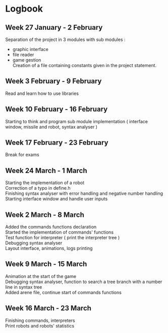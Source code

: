 # Logbook

## Week 27 January - 2 February
Separation of the project in 3 modules with sub modules :  
  - graphic interface  
  - file reader  
  - game gestion  
Creation of a file containing constants given in the project statement.

## Week 3 February - 9 February
Read and learn how to use libraries

## Week 10 February - 16 February
Starting to think and program sub module implementation ( interface window, missile and robot, syntax analyser )

## Week 17 February - 23 February
Break for exams

## Week 24 March - 1 March
Starting the implementation of a robot  
Correction of a typo in define.h  
Finishing syntax analyser with error handling and negative number handling  
Starting interface window and handle user inputs

## Week 2 March - 8 March
Added the commands functions declaration  
Started the implementation of commands' functions  
Test function for interpreter ( print the interpreter tree )  
Debugging syntax analyser  
Layout interface, animations, logs printing

## Week 9 March - 15 March

Animation at the start of the game  
Debugging syntax analyser, function to search a tree branch with a number line in syntax tree  
Added arene file, continue start of commands functions

## Week 16 March - 23 March

Finishing commands, interpreters  
Print robots and robots' statistics
